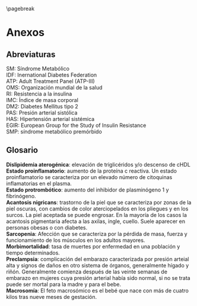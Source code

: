  \pagebreak

# Anexos

## Abreviaturas
SM: Síndrome Metabólico  
IDF: Inernational Diabetes Federation  
ATP: Adult Treatment Panel (ATP-III)  
OMS: Organización mundial de la salud  
RI: Resistencia a la insulina  
IMC: Índice de masa corporal  
DM2: Diabetes Mellitus tipo 2  
PAS: Presión arterial sistólica  
HAS: Hipertensión arterial sistémica  
EGIR: European Group for the Study of Insulin Resistance  
SMP: síndrome metabólico premórbido  

## Glosario

**Dislipidemia aterogénica**: elevación de triglicéridos y/o descenso de cHDL  
**Estado proinflamatorio**: aumento de la proteína c reactiva. Un estado proinflamatorio se caracteriza por un elevado número de citoquinas inflamatorias en el plasma.  
**Estado protrombótico**: aumento del inhibidor de plasminógeno 1 y fibrinógeno.  
**Acantosis nigricans**: trastorno de la piel que se caracteriza por zonas de la piel oscuras, con cambios de color aterciopelados en los pliegues y en los surcos. La piel aceptada se puede engrosar. En la mayoría de los casos la acantosis pigmentaria afecta a las axilas, ingle, cuello. Suele aparecer en personas obesas o con diabetes.  
**Sarcopenia**: Afección que se caracteriza por la pérdida de masa, fuerza y funcionamiento de los músculos en los adultos mayores.  
**Morbimortalidad**: tasa de muertes por enfermedad en una población y tiempo determinados.  
**Preclampsia**: complicación del embarazo caracterizada por presión arteial alta y signos de daños en otro sistema de órganos, generalmente hígado y riñón. Generalmente comienza después de las veinte semanas de embarazo en mujeres cuya presión arterial había sido normal, si no se trata puede ser mortal para la madre y para el bebe.  
**Macrosomía**: El feto macrosómico es el bebé que nace con más de cuatro kilos tras nueve meses de gestación.  
